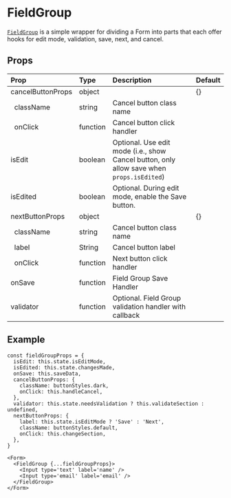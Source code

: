 # FieldGroup

[`FieldGroup`](https://github.com/zakness/birchbox-gitbook/tree/1ad9356b440d8ffd191f6222475ef6f0c15444b0/src/components/Form/FieldGroup/index.js) is a simple wrapper for dividing a Form into parts that each offer hooks for edit mode, validation, save, next, and cancel.

## Props

| Prop | Type | Description | Default |
| :--- | :--- | :--- | :--- |
| cancelButtonProps | object |  | {} |
|   className | string | Cancel button class name |  |
|   onClick | function | Cancel button click handler |  |
| isEdit | boolean | Optional. Use edit mode \(i.e., show Cancel button, only allow save when `props.isEdited`\) |  |
| isEdited | boolean | Optional. During edit mode, enable the Save button. |  |
| nextButtonProps | object |  | {} |
|   className | string | Cancel button class name |  |
|   label | String | Cancel button label |  |
|   onClick | function | Next button click handler |  |
| onSave | function | Field Group Save Handler |  |
| validator | function | Optional. Field Group validation handler with callback |  |

## Example

```text
const fieldGroupProps = {
  isEdit: this.state.isEditMode,
  isEdited: this.state.changesMade,
  onSave: this.saveData,
  cancelButtonProps: {
    className: buttonStyles.dark,
    onClick: this.handleCancel,
  },
  validator: this.state.needsValidation ? this.validateSection : undefined,
  nextButtonProps: {
    label: this.state.isEditMode ? 'Save' : 'Next',
    className: buttonStyles.default,
    onClick: this.changeSection,
  },
}

<Form>
  <FieldGroup {...fieldGroupProps}>
    <Input type='text' label='name' />
    <Input type='email' label='email' />
  </FieldGroup>
</Form>
```

